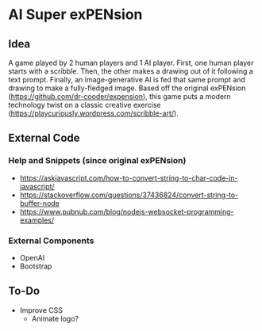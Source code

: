 # AI Super exPENsion
## Idea
A game played by 2 human players and 1 AI player. First, one human player starts with a scribble. Then, the other makes a drawing out of it following a text prompt. Finally, an image-generative AI is fed that same prompt and drawing to make a fully-fledged image.
Based off the original exPENsion (https://github.com/dr-cooder/expension), this game puts a modern technology twist on a classic creative exercise (https://playcuriously.wordpress.com/scribble-art/).
## External Code
### Help and Snippets (since original exPENsion)
- https://askjavascript.com/how-to-convert-string-to-char-code-in-javascript/
- https://stackoverflow.com/questions/37436824/convert-string-to-buffer-node
- https://www.pubnub.com/blog/nodejs-websocket-programming-examples/
### External Components
- OpenAI
- Bootstrap
## To-Do
- Improve CSS
    - Animate logo?
